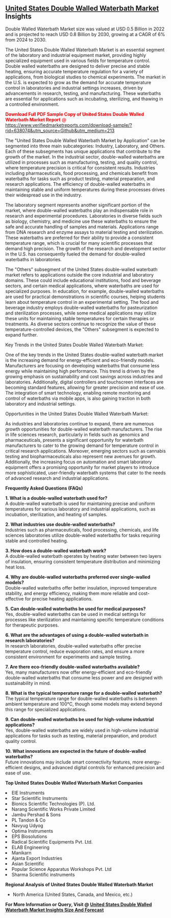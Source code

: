 <h2><a href="https://www.verifiedmarketreports.com/download-sample/?rid=638074&amp;utm_source=Github&amp;utm_medium=213" target="_blank">United States Double Walled Waterbath Market</a> Insights</h2><p>Double Walled Waterbath Market size was valued at USD 0.5 Billion in 2022 and is projected to reach USD 0.8 Billion by 2030, growing at a CAGR of 6% from 2024 to 2030.</p><p><p>The United States Double Walled Waterbath Market is an essential segment of the laboratory and industrial equipment market, providing highly specialized equipment used in various fields for temperature control. Double walled waterbaths are designed to deliver precise and stable heating, ensuring accurate temperature regulation for a variety of applications, from biological studies to chemical experiments. The market in the U.S. is expected to grow as the demand for accurate temperature control in laboratories and industrial settings increases, driven by advancements in research, testing, and manufacturing. These waterbaths are essential for applications such as incubating, sterilizing, and thawing in a controlled environment. <p><span class=""><span style="color: #ff0000;"><strong>Download Full PDF Sample Copy of United States Double Walled Waterbath Market Report</strong> @ </span><a href="https://www.verifiedmarketreports.com/download-sample/?rid=638074&amp;utm_source=Github&amp;utm_medium=213" target="_blank">https://www.verifiedmarketreports.com/download-sample/?rid=638074&amp;utm_source=Github&amp;utm_medium=213</a></span></p></p><p>The "United States Double Walled Waterbath Market by Application" can be segmented into three main subcategories: Industry, Laboratory, and Others. Each of these subsegments has unique applications that contribute to the growth of the market. In the industrial sector, double-walled waterbaths are utilized in processes such as manufacturing, testing, and quality control, where temperature precision is critical for consistent results. Industries including pharmaceuticals, food processing, and chemicals benefit from waterbaths for tasks such as product testing, material preparation, and research applications. The efficiency of double-walled waterbaths in maintaining stable and uniform temperatures during these processes drives their widespread use in the industry. <p>The laboratory segment represents another significant portion of the market, where double-walled waterbaths play an indispensable role in research and experimental procedures. Laboratories in diverse fields such as biology, chemistry, and medicine use these waterbaths to ensure the safe and accurate handling of samples and materials. Applications range from DNA research and enzyme assays to material testing and sterilization. These waterbaths are preferred for their ability to provide a consistent temperature range, which is crucial for many scientific processes that demand high precision. The growth of the research and development sector in the U.S. has consequently fueled the demand for double-walled waterbaths in laboratories.</p><p>The "Others" subsegment of the United States double-walled waterbath market refers to applications outside the core industrial and laboratory domains. These could include educational institutions, food and beverage sectors, and certain medical applications, where waterbaths are used for specialized purposes. In education, for example, double-walled waterbaths are used for practical demonstrations in scientific courses, helping students learn about temperature control in an experimental setting. The food and beverage industry employs double-walled waterbaths for pasteurization and sterilization processes, while some medical applications may utilize these units for maintaining stable temperatures for certain therapies or treatments. As diverse sectors continue to recognize the value of these temperature-controlled devices, the "Others" subsegment is expected to expand further.</p><p>Key Trends in the United States Double Walled Waterbath Market:</p><p>One of the key trends in the United States double-walled waterbath market is the increasing demand for energy-efficient and eco-friendly models. Manufacturers are focusing on developing waterbaths that consume less energy while maintaining high performance. This trend is driven by the growing emphasis on sustainability and cost savings across industries and laboratories. Additionally, digital controllers and touchscreen interfaces are becoming standard features, allowing for greater precision and ease of use. The integration of smart technology, enabling remote monitoring and control of waterbaths via mobile apps, is also gaining traction in both laboratory and industrial settings.</p><p>Opportunities in the United States Double Walled Waterbath Market:</p><p>As industries and laboratories continue to expand, there are numerous growth opportunities for double-walled waterbath manufacturers. The rise in life sciences research, particularly in fields such as genomics and pharmaceuticals, presents a significant opportunity for waterbath manufacturers to cater to the growing demand for temperature control in critical research applications. Moreover, emerging sectors such as cannabis testing and biopharmaceuticals also represent new avenues for growth. Additionally, the increasing focus on automation and smart laboratory equipment offers a promising opportunity for market players to introduce more sophisticated, user-friendly waterbath systems that cater to the needs of advanced research and industrial applications.</p><p><strong>Frequently Asked Questions (FAQs)</strong></p><p><strong>1. What is a double-walled waterbath used for?</strong><br>A double-walled waterbath is used for maintaining precise and uniform temperatures for various laboratory and industrial applications, such as incubation, sterilization, and heating of samples.</p><p><strong>2. What industries use double-walled waterbaths?</strong><br>Industries such as pharmaceuticals, food processing, chemicals, and life sciences laboratories utilize double-walled waterbaths for tasks requiring stable and controlled heating.</p><p><strong>3. How does a double-walled waterbath work?</strong><br>A double-walled waterbath operates by heating water between two layers of insulation, ensuring consistent temperature distribution and minimizing heat loss.</p><p><strong>4. Why are double-walled waterbaths preferred over single-walled models?</strong><br>Double-walled waterbaths offer better insulation, improved temperature stability, and energy efficiency, making them more reliable and cost-effective for precise heating applications.</p><p><strong>5. Can double-walled waterbaths be used for medical purposes?</strong><br>Yes, double-walled waterbaths can be used in medical settings for processes like sterilization and maintaining specific temperature conditions for therapeutic purposes.</p><p><strong>6. What are the advantages of using a double-walled waterbath in research laboratories?</strong><br>In research laboratories, double-walled waterbaths offer precise temperature control, reduce evaporation rates, and ensure a more consistent environment for experiments and sample testing.</p><p><strong>7. Are there eco-friendly double-walled waterbaths available?</strong><br>Yes, many manufacturers now offer energy-efficient and eco-friendly double-walled waterbaths that consume less power and are designed with sustainability in mind.</p><p><strong>8. What is the typical temperature range for a double-walled waterbath?</strong><br>The typical temperature range for double-walled waterbaths is between ambient temperature and 100°C, though some models may extend beyond this range for specialized applications.</p><p><strong>9. Can double-walled waterbaths be used for high-volume industrial applications?</strong><br>Yes, double-walled waterbaths are widely used in high-volume industrial applications for tasks such as testing, material preparation, and product quality control.</p><p><strong>10. What innovations are expected in the future of double-walled waterbaths?</strong><br>Future innovations may include smart connectivity features, more energy-efficient designs, and advanced digital controls for enhanced precision and ease of use.</p></p><p><strong>Top United States Double Walled Waterbath Market Companies</strong></p><div data-test-id=""><p><li>EIE Instruments</li><li> Star Scientific Instruments</li><li> Bionics Scientific Technologies (P). Ltd.</li><li> Narang Scientific Works Private Limited</li><li> Jambu Pershad & Sons</li><li> PL Tandon & Co</li><li> Navyug Udyog</li><li> Optima Instruments</li><li> EPS Biosolutions</li><li> Radical Scientific Equipments Pvt. Ltd.</li><li> ELAB Engineering</li><li> Manikarn</li><li> Ajanta Export Industries</li><li> Asian Scientific</li><li> Popular Science Apparatus Workshops Pvt. Ltd</li><li> Sharma Scientific instruments</li></p><div><strong>Regional Analysis of&nbsp;United States Double Walled Waterbath Market</strong></div><ul><li dir="ltr"><p dir="ltr">North America&nbsp;(United States, Canada, and Mexico, etc.)</p></li></ul><p><strong>For More Information or Query, Visit @&nbsp;</strong><strong><a href="https://www.verifiedmarketreports.com/product/double-walled-waterbath-market/?utm_source=Github&amp;utm_medium=213" target="_blank">United States Double Walled Waterbath Market Insights Size And Forecast</a></strong></p></div>
